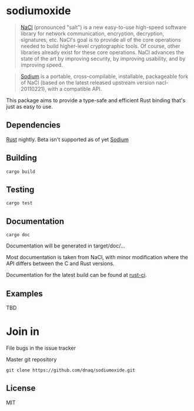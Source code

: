 sodiumoxide
===========

> [NaCl](http://nacl.cr.yp.to) (pronounced "salt") is a new easy-to-use high-speed software library for network communication, encryption, decryption, signatures, etc. NaCl's goal is to provide all of the core operations needed to build higher-level cryptographic tools.
> Of course, other libraries already exist for these core operations. NaCl advances the state of the art by improving security, by improving usability, and by improving speed.

> [Sodium](https://github.com/jedisct1/libsodium) is a portable, cross-compilable, installable, packageable fork of NaCl (based on the latest released upstream version nacl-20110221), with a compatible API.

This package aims to provide a type-safe and efficient Rust binding that's just
as easy to use.

Dependencies
------------

[Rust](http://www.rust-lang.org/install.html) nightly. Beta isn't supported as of yet 
[Sodium](https://github.com/jedisct1/libsodium)

Building
--------
    cargo build

Testing
-------
    cargo test

Documentation
-------------
    cargo doc

Documentation will be generated in target/doc/...

Most documentation is taken from NaCl, with minor modification where the API
differs between the C and Rust versions.

Documentation for the latest build can be found at
[rust-ci](http://rust-ci.org/dnaq/sodiumoxide/doc/sodiumoxide/).

Examples
--------
TBD

Join in
=======
File bugs in the issue tracker

Master git repository

    git clone https://github.com/dnaq/sodiumoxide.git

License
-------
MIT
